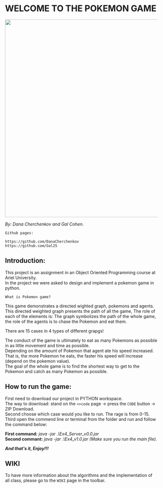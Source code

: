 # WELCOME TO THE POKEMON GAME


<img src="https://user-images.githubusercontent.com/92858287/148678303-1e8d01dd-1e04-4660-ba2d-a86875e3b2e0.jpg" width="650">


_By: Dana Cherchenkov and Gal Cohen._
```
Github pages:

https://github.com/DanaCherchenkov 
https://github.com/Gal25
```




## Introduction:
This project is an assignment in an Object Oriented Programming course at Ariel University.\
In the project we were asked to design and implement a pokemon game in python.

```
What is Pokemon game?
```
This game demonstrates a directed wighted graph, pokemons and agents.\
This directed weighted graph presents the path of all the game, 
The role of each of the elements is: The graph symbolizes the path of the whole game, the role of the agents is to chase the Pokemon and eat them.

There are 15 cases in 4 types of different grapgs!

The conduct of the game is ultimately to eat as many Pokemons as possible in as little movement and time as possible.\
Depending on the amount of Pokemon that agent ate his speed increased. That is, the more Pokemon he eats, the faster his speed will increase (depend on the pokemon value).\
The goal of the whole game is to find the shortest way to get to the Pokemon and catch as many Pokemon as possible.



## How to run the game:

First need to download our project in PYTHON workspace.\
The way to download: stand on the `<>code` page -> press the `CODE` button -> ZIP Download.\
Second choose which case would you like to run. The rage is from 0-15.\
Third open the commend line or terminal from the folder and run and follow the command below:

**First command:**  _java -jar .\Ex4_Server_v0.0.jar <caseID>_ \
**Second commant:** _java -jar .\Ex4_v1.0.jar_    _(Make sure you run the main file)._
  
**_And that's it, Enjoy!!!_**

  
  
## WIKI
To have more information about the algorithms and the implementation of all class, please go to the `WIKI` page in the toolbar.









